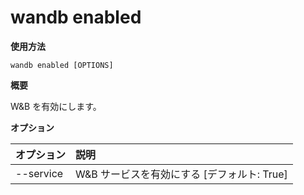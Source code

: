 
# wandb enabled

**使用方法**

`wandb enabled [OPTIONS]`

**概要**

W&B を有効にします。

**オプション**

| **オプション** | **説明** |
| :--- | :--- |
| --service | W&B サービスを有効にする  [デフォルト: True] |
